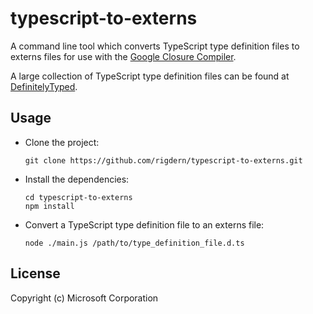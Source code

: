 # typescript-to-externs

A command line tool which converts TypeScript type definition files to externs files for use with the [Google Closure Compiler](https://developers.google.com/closure/compiler/).

A large collection of TypeScript type definition files can be found at [DefinitelyTyped](https://github.com/borisyankov/DefinitelyTyped).

## Usage

- Clone the project:
  ```
  git clone https://github.com/rigdern/typescript-to-externs.git
  ```

- Install the dependencies:
  ```
  cd typescript-to-externs
  npm install
  ```

- Convert a TypeScript type definition file to an externs file:
  ```
  node ./main.js /path/to/type_definition_file.d.ts
  ```

## License

Copyright (c) Microsoft Corporation
